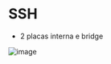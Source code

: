 # SSH

- 2 placas interna e bridge

![image](https://github.com/user-attachments/assets/89352856-8d5b-49d7-967e-b4ade35cfd40)
